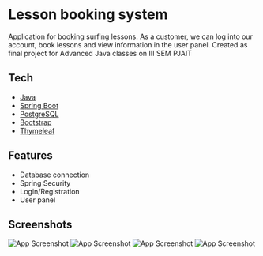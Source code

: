 
# Lesson booking system

Application for booking surfing lessons. As a customer, we can log into our account, book lessons and view information in the user panel. Created as final project for Advanced Java classes on III SEM PJAIT


## Tech

- [Java](https://www.java.com/pl/)
- [Spring Boot](https://spring.io/)
- [PostgreSQL](https://www.postgresql.org/)
- [Bootstrap](https://getbootstrap.com/)
- [Thymeleaf](https://www.thymeleaf.org/)


## Features

- Database connection
- Spring Security
- Login/Registration
- User panel


## Screenshots

![App Screenshot](https://i.imgur.com/ePLUAuv.jpg)
![App Screenshot](https://i.imgur.com/NM1VoeO.jpg)
![App Screenshot](https://i.imgur.com/YeBvIcq.jpg)
![App Screenshot](https://i.imgur.com/PXHgQoD.png)


